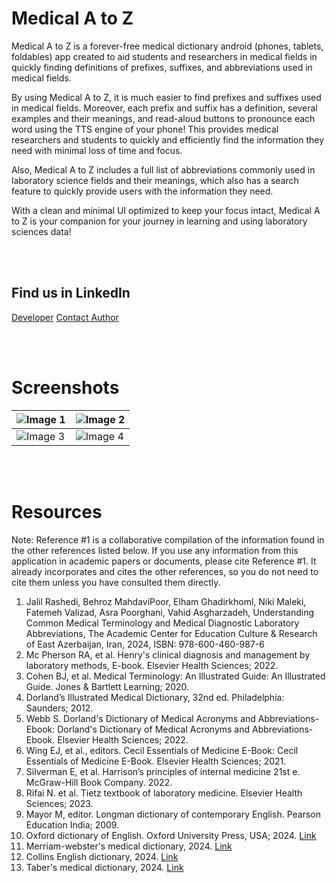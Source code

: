 # **Medical A to Z**
Medical A to Z is a forever-free medical dictionary android (phones, tablets, foldables) app created to aid students and researchers in medical fields in quickly finding definitions of prefixes, suffixes, and abbreviations used in medical fields.

By using Medical A to Z, it is much easier to find prefixes and suffixes used in medical fields. Moreover, each prefix and suffix has a definition, several examples and their meanings, and read-aloud buttons to pronounce each word using the TTS engine of your phone! This provides medical researchers and students to quickly and efficiently find the information they need with minimal loss of time and focus.

Also, Medical A to Z includes a full list of abbreviations commonly used in laboratory science fields and their meanings, which also has a search feature to quickly provide users with the information they need.

With a clean and minimal UI optimized to keep your focus intact, Medical A to Z is your companion for your journey in learning and using laboratory sciences data!

<br /><br />

## **Find us in LinkedIn**
[Developer](https://www.linkedin.com/in/seyed-omid-seyed-hosseini-38b3531b9/)
[Contact Author](https://www.linkedin.com/in/asra-poorghani-579363376/)


<br /><br />


# **Screenshots**


| ![Image 1](https://github.com/user-attachments/assets/776f01d1-ac92-4673-8942-7370186ed9b3) | ![Image 2](https://github.com/user-attachments/assets/f5eeb7ef-6728-415d-8bef-df79c8ea1790) |
|------------------------------------------|------------------------------------------|
| ![Image 3](https://github.com/user-attachments/assets/cff20f03-5632-440b-8453-1718103f3a99) | ![Image 4](https://github.com/user-attachments/assets/150eddcf-6aef-4829-a75c-0eed45bab992) |


<br /><br />

# **Resources**
Note: Reference #1 is a collaborative compilation of the information found in the other references listed below. If you use any information from this application in academic papers or documents, please cite Reference #1. It already incorporates and cites the other references, so you do not need to cite them unless you have consulted them directly.

1. Jalil Rashedi, Behroz MahdaviPoor, Elham Ghadirkhoml, Niki Maleki, Fatemeh Valizad, Asra Poorghani, Vahid Asgharzadeh, Understanding Common Medical Terminology and Medical Diagnostic Laboratory Abbreviations, The Academic Center for Education Culture & Research of East Azerbaijan, Iran, 2024, ISBN: 978-600-460-987-6
2. Mc Pherson RA, et al. Henry's clinical diagnosis and management by laboratory methods, E-book. Elsevier Health Sciences; 2022.
3. Cohen BJ, et al. Medical Terminology: An Illustrated Guide: An Illustrated Guide. Jones & Bartlett Learning; 2020.
4. Dorland’s Illustrated Medical Dictionary, 32nd ed. Philadelphia: Saunders; 2012.
5. Webb S. Dorland's Dictionary of Medical Acronyms and Abbreviations-Ebook: Dorland's Dictionary of Medical Acronyms and Abbreviations-Ebook. Elsevier Health Sciences; 2022.
6. Wing EJ, et al., editors. Cecil Essentials of Medicine E-Book: Cecil Essentials of Medicine E-Book. Elsevier Health Sciences; 2021.
7. Silverman E, et al. Harrison’s principles of internal medicine 21st e. McGraw-Hill Book Company. 2022.
8. Rifai N. et al. Tietz textbook of laboratory medicine. Elsevier Health Sciences; 2023.
9. Mayor M, editor. Longman dictionary of contemporary English. Pearson Education India; 2009.
10. Oxford dictionary of English. Oxford University Press, USA; 2024. [Link](http://www.oed.com/dictionary)
11. Merriam-webster's medical dictionary, 2024. [Link](https://www.merriam-webster.com/dictionary)
13. Collins English dictionary, 2024. [Link](https://www.collinsdictionary.com/dictionary/english)
14. Taber's medical dictionary, 2024. [Link](https://www.tabers.com/tabersonline/view/Tabers-Dictionary)

